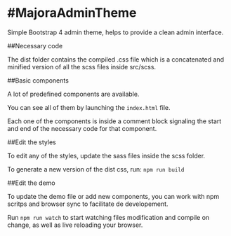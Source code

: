 #MajoraAdminTheme
===

Simple Bootstrap 4 admin theme, helps to provide a clean admin interface.

##Necessary code

The dist folder contains the compiled .css file which is a concatenated and minified version of all the scss files inside src/scss.

##Basic components

A lot of predefined components are available.

You can see all of them by launching the `index.html` file.

Each one of the components is inside a comment block signaling the start and end of the necessary code for that component.


##Edit the styles

To edit any of the styles, update the sass files inside the scss folder.

To generate a new version of the dist css, run:
`npm run build`

##Edit the demo

To update the demo file or add new components, you can work with npm scritps and browser sync to facilitate de developement.

Run `npm run watch` to start watching files modification and compile on change, as well as live reloading your browser.
